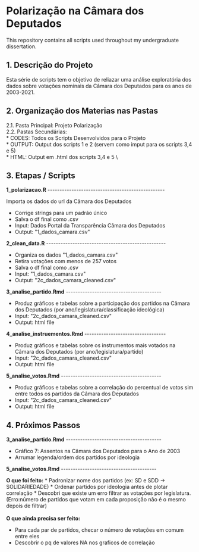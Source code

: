# Polarização na Câmara dos Deputados
This repository contains all scripts used throughout my undergraduate dissertation. 


## 1. **Descrição do Projeto**

Esta série de scripts tem o objetivo de reliazar uma análise exploratória dos dados sobre votações nominais da Câmara dos Deputados para os anos de 2003-2021. 


## 2. **Organização dos Materias nas Pastas**

2.1. Pasta Principal: Projeto Polarização \
2.2. Pastas Secundárias: \
      * CODES: Todos os Scripts Desenvolvidos para o Projeto \
      * OUTPUT: Output dos scripts 1 e 2 (servem como imput para os scripts 3,4 e 5) \
      * HTML: Output em .html dos scripts 3,4 e 5 \ 



## 3. **Etapas / Scripts**

 **1_polarizacao.R** -------------------------------------------------

  Importa os dados do url da Câmara dos Deputados 
  * Corrige strings para um padrão único
  * Salva o df final como .csv
  * Input: Dados Portal da Transparência Câmara dos Deputados
  * Output: "1_dados_camara.csv"


**2_clean_data.R**  --------------------------------------------------
  * Organiza os dados "1_dados_camara.csv" 
  * Retira votações com menos de 257 votos
  * Salva o df final como .csv
  * Input: "1_dados_camara.csv"
  * Output: "2c_dados_camara_cleaned.csv"


**3_analise_partido.Rmd** ----------------------------------------

  * Produz gráficos e tabelas sobre a participação dos partidos na Câmara dos Deputados (por ano/legislatura/classificação ideológica)
  * Input: "2c_dados_camara_cleaned.csv"
  * Output: html file

 
 **4_analise_instruementos.Rmd** ----------------------------------

  * Produz gráficos e tabelas sobre os instrumentos mais votados na Câmara dos Deputados (por ano/legislatura/partido)
  * Input: "2c_dados_camara_cleaned.csv"
  * Output: html file


**5_analise_votos.Rmd** ------------------------------------------ 

  * Produz gráficos e tabelas sobre a correlação do percentual de votos sim entre todos os partidos da Câmara dos Deputados
  * Input: "2c_dados_camara_cleaned.csv"
  * Output: html file


## 4. Próximos Passos

**3_analise_partido.Rmd** ----------------------------------------
  * Gráfico 7: Assentos na Câmara dos Deputados para o Ano de 2003
  * Arrumar legenda/ordem dos partidos por ideologia


**5_analise_votos.Rmd** ----------------------------------------

**O que foi feito:** 
     * Padronizar nome dos partidos (ex: SD e SDD -> SOLIDARIEDADE)
     * Ordenar partidos por ideologia antes de plotar correlação
     * Descobri que existe um erro filtrar as votações por legislatura. (Erro:número de partidos que votam em cada proposição não é o mesmo depois de filtrar)\
     \
**O que ainda precisa ser feito:** 
* Para cada par de partidos, checar o número de votações em comum entre eles
* Descobrir o pq de valores NA nos graficos de correlação 


